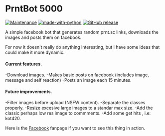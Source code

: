 # PrntBot 5000

[![Maintenance](https://img.shields.io/badge/Maintained%3F-yes-green.svg)](https://github.com/evilelliot/prntbot-5000/)
[![made-with-python](https://img.shields.io/badge/Made%20with-Python-1f425f.svg)](https://www.python.org/)
[![GitHub release](https://img.shields.io/github/release/Naereen/StrapDown.js.svg)](https://github.com/evilelliot/prntbot-5000/)


A simple facebook bot that generates random prnt.sc links, downloads the images and posts them on facebook.

For now it doesn't really do anything interesting, but I have some ideas that could make it more dynamic.

#### Current features.
-Download images.
-Makes basic posts on facebook (includes image, message and self reaction)
-Posts an image each 15 minutes.

#### Future improvements.
-Filter images before upload (NSFW content).
-Separate the classes properly.
-Resize excesive large images to a standar max size.
-Add the classic perhaps low res image to commments.
-Add some get hits , i.e: kot420.


Here is the [Facebook](https://www.facebook.com/PrntBot-5000-108586317548997) fanpage if you want to see this thing in action.
